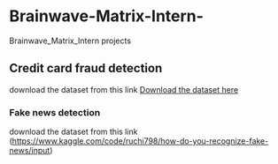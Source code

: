 # Brainwave-Matrix-Intern-
Brainwave_Matrix_Intern projects

## Credit card fraud detection 
download the dataset from this link [Download the dataset here](https://www.kaggle.com/datasets/mlg-ulb/creditcardfraud)

### Fake news detection
download the dataset from this link  (https://www.kaggle.com/code/ruchi798/how-do-you-recognize-fake-news/input)

